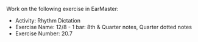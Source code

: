 Work on the following exercise in EarMaster:
- Activity: Rhythm Dictation
- Exercise Name: 12/8 - 1 bar: 8th & Quarter notes, Quarter dotted notes
- Exercise Number: 20.7
